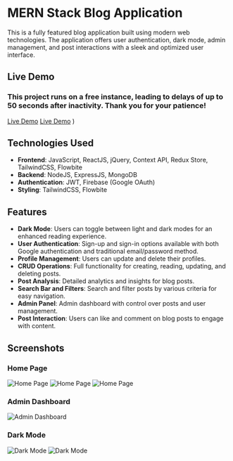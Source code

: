 # MERN Stack Blog Application

This is a fully featured blog application built using modern web technologies. The application offers user authentication, dark mode, admin management, and post interactions with a sleek and optimized user interface.

## Live Demo
### This project runs on a free instance, leading to delays of up to 50 seconds after inactivity. Thank you for your patience!

[Live Demo](https://mern-blog-cagn.onrender.com/)
[Live Demo](https://blog-website-91vr.onrender.com/)
)


## Technologies Used
- **Frontend**: JavaScript, ReactJS, jQuery, Context API, Redux Store, TailwindCSS, Flowbite
- **Backend**: NodeJS, ExpressJS, MongoDB
- **Authentication**: JWT, Firebase (Google OAuth)
- **Styling**: TailwindCSS, Flowbite

## Features
- **Dark Mode**: Users can toggle between light and dark modes for an enhanced reading experience.
- **User Authentication**: Sign-up and sign-in options available with both Google authentication and traditional email/password method.
- **Profile Management**: Users can update and delete their profiles.
- **CRUD Operations**: Full functionality for creating, reading, updating, and deleting posts.
- **Post Analysis**: Detailed analytics and insights for blog posts.
- **Search Bar and Filters**: Search and filter posts by various criteria for easy navigation.
- **Admin Panel**: Admin dashboard with control over posts and user management.
- **Post Interaction**: Users can like and comment on blog posts to engage with content.

## Screenshots

### Home Page
![Home Page](https://res.cloudinary.com/dyeetjsrk/image/upload/v1728314282/mern%20blog/ccbotqyxypmzccmmf1ag.png )
![Home Page](https://res.cloudinary.com/dyeetjsrk/image/upload/v1728314281/mern%20blog/huvaaxe4dp2yc0w1sx5n.png)
![Home Page](https://res.cloudinary.com/dyeetjsrk/image/upload/v1728314281/mern%20blog/ddimxznfpqt6v1l5tyrt.png)

### Admin Dashboard
![Admin Dashboard](https://res.cloudinary.com/dyeetjsrk/image/upload/v1728311722/mern%20blog/qn7lgqo35k7ubxnfytis.png)

### Dark Mode
![Dark Mode](https://res.cloudinary.com/dyeetjsrk/image/upload/v1728311724/mern%20blog/hagwdrha8wu04b5ok4rr.png)
![Dark Mode](https://res.cloudinary.com/dyeetjsrk/image/upload/v1728314467/mern%20blog/nvxhiunrcj4ri0dg8ixo.png)

